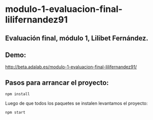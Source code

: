 # modulo-1-evaluacion-final-lilifernandez91

## Evaluación final, módulo 1, Lilibet Fernández.

## Demo:

http://beta.adalab.es/modulo-1-evaluacion-final-lilifernandez91/

## Pasos para arrancar el proyecto:

```
npm install
```

Luego de que todos los paquetes se instalen levantamos el proyecto:

```
npm start
```
